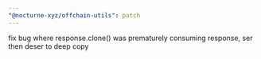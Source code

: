 ```yaml
---
"@nocturne-xyz/offchain-utils": patch
---
```


fix bug where response.clone() was prematurely consuming response, ser then deser to deep copy
